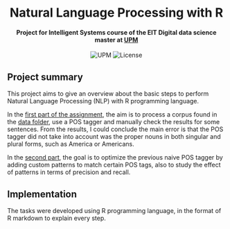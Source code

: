<h1 align="center">Natural Language Processing with R</h1>
<h4 align="center">Project for Intelligent Systems course of the EIT Digital data science master at <a href="https://www.upm.es/">UPM</a></h4>

<p align="center">
  <img alt="UPM" src="https://img.shields.io/badge/EIT%20Digital-UPM-blue?style=flat-square">
  <img alt="License" src="https://img.shields.io/github/license/angeligareta/natural-language-processing-r?style=flat-square" />
</p>

## Project summary
This project aims to give an overview about the basic steps to perform Natural Language Processing (NLP) with R programming language. 

In the [first part of the assignment](https://angeligareta.com/natural-language-processing-r/Homework1%20-%20Annotation.html), the aim is to process a corpus found in the [data folder](data/pos), use a POS tagger and manually check the results for
some sentences. From the results, I could conclude the main error is that the POS tagger did not take into account was the proper nouns in both singular and plural forms, such as America or Americans.

In the [second part](https://angeligareta.com/natural-language-processing-r/Homework2%20-%20Optimization.html), the goal is to optimize the previous naive POS tagger by adding custom patterns to match certain POS tags, also to study the effect of patterns in terms of precision and recall.

## Implementation
The tasks were developed using R programming language, in the format of R markdown to explain every step.
